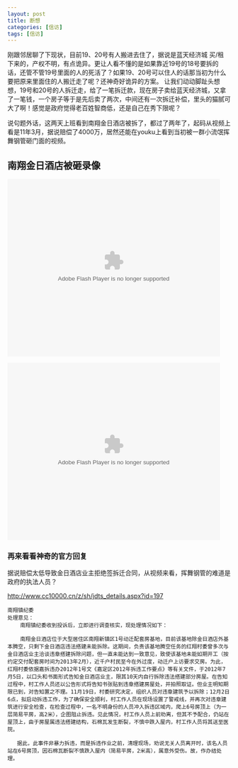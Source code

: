```yaml
---
layout: post
title: 断想
categories: [信访]
tags: [信访]
---
```


刚跟邻居聊了下现状，目前19、20号有人搬进去住了，据说是蓝天经济城 买/租 下来的，产权不明，有点诡异。更让人看不懂的是如果靠近19号的18号要拆的话，还管不管19号里面的人的死活了？如果19、20号可以住人的话那当初为什么要把原来里面住的人搬迁走了呢？还神奇好诡异的方案。 让我们动动脚趾头想想，19号和20号的人拆迁走，给了一笔拆迁款，现在房子卖给蓝天经济城，又拿了一笔钱，一个房子等于是先后卖了两次，中间还有一次拆迁补偿，里头的猫腻可大了啊！感觉是政府觉得老百姓智商低，还是自己在秀下限呢？


说句题外话，这两天上班看到南翔金日酒店被拆了，都过了两年了，起码从视频上看是11年3月，据说赔偿了4000万，居然还能在youku上看到当初被一群小流氓挥舞钢管砸门面的视频。

## 南翔金日酒店被砸录像

<embed src="http://player.youku.com/player.php/sid/XMjY3MTE0NTI4/v.swf" allowFullScreen="true" quality="high" width="480" height="400" align="middle" allowScriptAccess="always" type="application/x-shockwave-flash"></embed>


<embed src="http://www.tudou.com/v/WOTRP0qGQMk/&bid=05&resourceId=0_05_05_99/v.swf" type="application/x-shockwave-flash" allowscriptaccess="always" allowfullscreen="true" wmode="opaque" width="480" height="400"></embed>

### 再来看看神奇的官方回复

据说赔偿太低导致金日酒店业主拒绝签拆迁合同，从视频来看，挥舞钢管的难道是政府的执法人员？

http://www.cc10000.cn/z/sh/jdts_details.aspx?id=197

```
南翔镇纪委 
处理意见：      
    南翔镇纪委收到投诉后，立即进行调查核实，现处理情况如下：

    南翔金日酒店位于大型居住区南翔新镇区1号动迁配套房基地，目前该基地除金日酒店外基本腾空，只剩下金日酒店违法搭建未能拆除。这期间，负责该基地腾空任务的红翔村委曾多次与金日酒店业主洽谈违章搭建拆除问题，但一直未能达到一致意见，致使该基地未能如期开工（按约定交付配套房时间为2013年2月），近千户村民至今在外过度，动迁户上访要求交房。为此，红翔村委依据嘉拆违办2012年1号文《嘉定区2012年拆违工作要点》等有关文件，于2012年7月5日，以口头和书面形式告知金日酒店业主，限其10天内自行拆除违法搭建部分房屋。在告知过程中，村工作人员还以公告形式将告知书张贴到违章搭建房屋处，并拍照取证。但业主明知期限已到，对告知置之不理。11月19日，村委研究决定，组织人员对违章建筑予以拆除；12月2日6点，拟启动拆违工作，为了确保安全顺利，村工作人员在现场设置了警戒线，并再次对违章建筑进行安全检查，在检查过程中，一名不明身份的人员冲入拆违区域内，爬上6号房顶上（为一层简易平房，高2米），企图阻止拆违。见此情况，村工作人员上前劝离，但其不予配合，仍站在屋顶上，由于房屋属违法搭建结构，石棉瓦发生断裂，不慎中跌入屋内，村工作人员将其送至医院。

   据此，此事件非暴力拆违，而是拆违作业之前，清理现场，劝说无关人员离开时，该名人员站在6号房顶，因石棉瓦断裂不慎跌入屋内（简易平房，2米高），属意外受伤。故，作办结处理。
```


